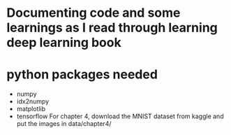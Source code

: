 # Documenting code and some learnings as I read through learning deep learning book
# python packages needed
- numpy
- idx2numpy
- matplotlib
- tensorflow
For chapter 4, download the MNIST dataset from kaggle and put the images in data/chapter4/